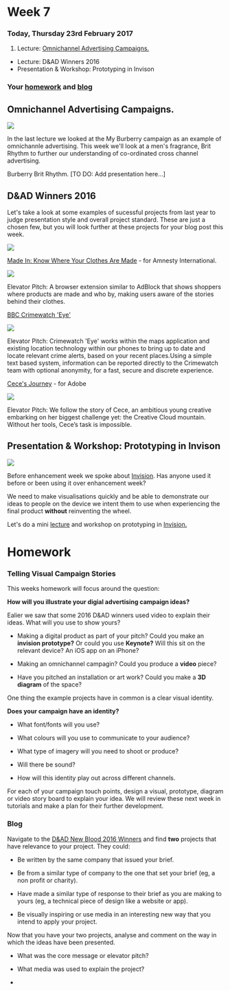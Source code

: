 # Week 7

### Today, Thursday 23rd February 2017

1. Lecture: [Omnichannel Advertising Campaigns.](#OmnichannelAdvertisingCampaigns.)
*  Lecture: D&AD Winners 2016
*  Presentation & Workshop: Prototyping in Invison

### Your [homework](#homework) and [blog](#blog)

## Omnichannel Advertising Campaigns. 

![](https://github.com/RavensbourneWebMedia/Digital_Advertising/blob/master/sessions/07/Burberry-Brit-Rhythm.jpeg)

In the last lecture we looked at the My Burberry campaign as an example of omnichannle advertising. This week we'll look at a men's fragrance, Brit Rhythm to further our understanding of co-ordinated cross channel advertising. 

Burberry Brit Rhythm. [TO DO: Add presentation here...]

## D&AD Winners 2016

Let's take a look at some examples of sucessful projects from last year to judge presentation style and overall project standard. These are just a chosen few, but you will look further at these projects for your blog post this week. 

![](https://github.com/RavensbourneWebMedia/Digital_Advertising/blob/master/sessions/07/2016-awards-campaign.jpg)

[Made In: Know Where Your Clothes Are Made](https://www.dandad.org/awards/new-blood/2016/amnesty-international/2866/made-in-know-where-your-clothes-are-made/) - for Amnesty International.

![](https://github.com/RavensbourneWebMedia/Digital_Advertising/blob/master/sessions/07/Made_In_Know_Where_Your_Clothes_Are_Made.jpg)

Elevator Pitch: A browser extension similar to AdBlock that shows shoppers where products are made and who by, making users aware of the stories behind their clothes.

[BBC Crimewatch 'Eye'](https://www.dandad.org/awards/new-blood/2016/crimewatch/2833/bbc-crimewatch-eye/)

![](https://github.com/RavensbourneWebMedia/Digital_Advertising/blob/master/sessions/07/bbc_Crimewatch_eye.jpg)

Elevator Pitch: Crimewatch 'Eye' works within the maps application and existing location technology within our phones to bring up to date and locate relevant crime alerts, based on your recent places.Using a simple text based system, information can be reported directly to the Crimewatch team with optional anonymity, for a fast, secure and discrete experience.

[Cece's Journey](https://www.dandad.org/awards/new-blood/2016/adobe/2959/ceces-journey/) - for Adobe

![](https://github.com/RavensbourneWebMedia/Digital_Advertising/blob/master/sessions/07/Ceesys_Journey.png)

Elevator Pitch: We follow the story of Cece, an ambitious young creative embarking on her biggest challenge yet: the Creative Cloud mountain. Without her tools, Cece’s task is impossible.

## Presentation & Workshop: Prototyping in Invison

![](https://github.com/RavensbourneWebMedia/Digital_Advertising/blob/master/sessions/07/mockup-8.png)

Before enhancement week we spoke about [Invision](https://www.invisionapp.com/). Has anyone used it before or been using it over enhancement week? 

We need to make visualisations quickly and be able to demonstrate our ideas to people on the device we intent them to use when experiencing the final product **without** reinventing the wheel. 

Let's do a mini [lecture](https://github.com/RavensbourneWebMedia/Digital_Advertising/blob/master/sessions/07/Ux_%26_Prototyping_Digital_Advertising.pdf) and workshop on prototyping in [Invision.](https://www.invisionapp.com/)

# Homework

### Telling Visual Campaign Stories 

This weeks homework will focus around the question: 

**How will you illustrate your digial advertising campaign ideas?**

Ealier we saw that some 2016 D&AD winners used video to explain their ideas. What will you use to show yours? 

* Making a digital product as part of your pitch? Could you make an **invision prototype?** Or could you use **Keynote?** Will this sit on the relevant device? An iOS app on an iPhone?

* Making an omnichannel campagin? Could you produce a **video** piece?

* Have you pitched an installation or art work? Could you make a **3D diagram** of the space? 

One thing the example projects have in common is a clear visual identity. 

**Does your campaign have an identity?**

* What font/fonts will you use? 

* What colours will you use to communicate to your audience? 

* What type of imagery will you need to shoot or produce? 

* Will there be sound? 

* How will this identity play out across different channels. 

For each of your campaign touch points, design a visual, prototype, diagram or video story board to explain your idea. We will review these next week in tutorials and make a plan for their further development. 

### Blog 

Navigate to the [D&AD New Blood 2016 Winners](https://www.dandad.org/en/d-ad-new-blood-awards-pencil-winners/) and find **two** projects that have relevance to your project. They could:

* Be written by the same company that issued your brief. 

* Be from a similar type of company to the one that set your brief (eg, a non profit or charity). 

* Have made a similar type of response to their brief as you are making to yours (eg, a technical piece of design like a website or app). 

* Be visually inspiring or use media in an interesting new way that you intend to apply your project. 

Now that you have your two projects, analyse and comment on the way in which the ideas have been presented. 

* What was the core message or elevator pitch? 

* What media was used to explain the project? 

* 
